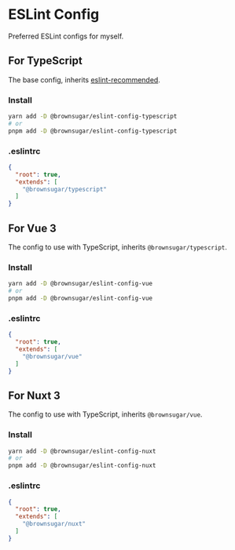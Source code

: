 # ESLint Config

Preferred ESLint configs for myself.

## For TypeScript

The base config, inherits [eslint-recommended](https://eslint.org/docs/latest/rules/).

### Install

```bash
yarn add -D @brownsugar/eslint-config-typescript
# or
pnpm add -D @brownsugar/eslint-config-typescript
```

### .eslintrc

```json
{
  "root": true,
  "extends": [
    "@brownsugar/typescript"
  ]
}
```

## For Vue 3

The config to use with TypeScript, inherits `@brownsugar/typescript`.

### Install

```bash
yarn add -D @brownsugar/eslint-config-vue
# or
pnpm add -D @brownsugar/eslint-config-vue
```

### .eslintrc

```json
{
  "root": true,
  "extends": [
    "@brownsugar/vue"
  ]
}
```

## For Nuxt 3

The config to use with TypeScript, inherits `@brownsugar/vue`.

### Install

```bash
yarn add -D @brownsugar/eslint-config-nuxt
# or
pnpm add -D @brownsugar/eslint-config-nuxt
```

### .eslintrc

```json
{
  "root": true,
  "extends": [
    "@brownsugar/nuxt"
  ]
}
```
